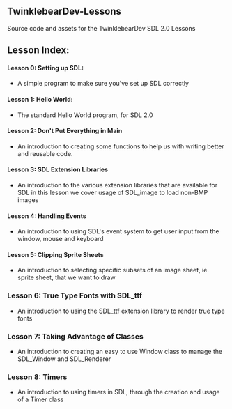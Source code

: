 ## TwinklebearDev-Lessons
Source code and assets for the TwinklebearDev SDL 2.0 Lessons

## Lesson Index:
#### Lesson 0: Setting up SDL: 
- A simple program to make sure you've set up SDL correctly

#### Lesson 1: Hello World: 
- The standard Hello World program, for SDL 2.0

#### Lesson 2: Don't Put Everything in Main
- An introduction to creating some functions to help us with writing better and reusable code.

#### Lesson 3: SDL Extension Libraries
- An introduction to the various extension libraries that are available for SDL in this lesson we cover usage of SDL_image to load non-BMP images

#### Lesson 4: Handling Events
- An introduction to using SDL's event system to get user input from the window, mouse and keyboard

#### Lesson 5: Clipping Sprite Sheets
- An introduction to selecting specific subsets of an image sheet, ie. sprite sheet, that we want to draw

### Lesson 6: True Type Fonts with SDL_ttf
- An introduction to using the SDL_ttf extension library to render true type fonts

### Lesson 7: Taking Advantage of Classes
- An introduction to creating an easy to use Window class to manage the SDL_Window and SDL_Renderer

### Lesson 8: Timers
- An introduction to using timers in SDL, through the creation and usage of a Timer class
